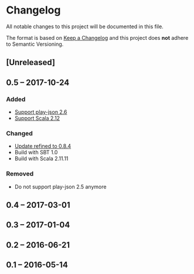 # Changelog
All notable changes to this project will be documented in this file.

The format is based on [Keep a Changelog](http://keepachangelog.com/en/1.0.0/)
and this project does **not** adhere to Semantic Versioning.

## [Unreleased]

## 0.5 – 2017-10-24
### Added
- [Support play-json 2.6](https://github.com/lunaryorn/play-json-refined/issues/4)
- [Support Scala 2.12](https://github.com/lunaryorn/play-json-refined/issues/4)

### Changed
- [Update refined to 0.8.4](https://github.com/lunaryorn/play-json-refined/pull/3)
- Build with SBT 1.0
- Build with Scala 2.11.11

### Removed
- Do not support play-json 2.5 anymore

## 0.4 – 2017-03-01

## 0.3 – 2017-01-04

## 0.2 – 2016-06-21

## 0.1 – 2016-05-14
